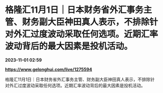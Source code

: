 # 格隆汇11月1日｜日本财务省外汇事务主管、财务副大臣神田真人表示，不排除针对外汇过度波动采取任何选项。近期汇率波动背后的最大因素是投机活动。

**2023-11-01 02:59**

**https://www.gelonghui.com/live/1275594**

格隆汇11月1日｜日本财务省外汇事务主管、财务副大臣神田真人表示，不排除针对外汇过度波动采取任何选项。近期汇率波动背后的最大因素是投机活动。